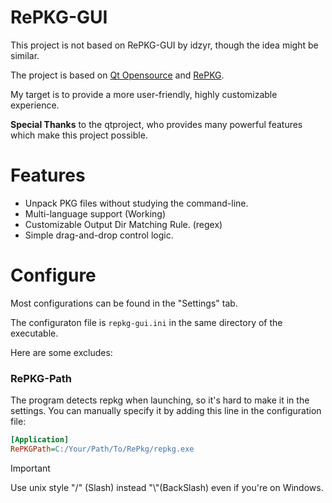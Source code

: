 # RePKG-GUI

This project is not based on RePKG-GUI by idzyr, though the idea might be similar.

The project is based on [Qt Opensource](https://www.qt.io/) and [RePKG](https://github.com/notscuffed/repkg).

My target is to provide a more user-friendly, highly customizable experience.

**Special Thanks** to the qtproject, who provides many powerful features which make this project possible.

# Features
- Unpack PKG files without studying the command-line.
- Multi-language support (Working)
- Customizable Output Dir Matching Rule. (regex)
- Simple drag-and-drop control logic.


# Configure
Most configurations can be found in the "Settings" tab.

The configuraton file is `repkg-gui.ini` in the same directory of the executable.

Here are some excludes:

### RePKG-Path
The program detects repkg when launching, so it's hard to make it in the settings. You can manually specify it by adding this line in the configuration file:

```ini
[Application]
RePKGPath=C:/Your/Path/To/RePkg/repkg.exe
```

> [!IMPORTANT]
> Use unix style "/" (Slash) instead "\\"(BackSlash) even if you're on Windows.
